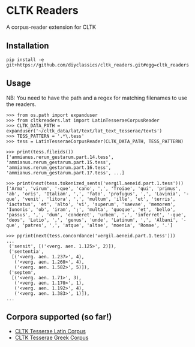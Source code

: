 # CLTK Readers
A corpus-reader extension for CLTK

## Installation
`pip install -e git+https://github.com/diyclassics/cltk_readers.git#egg=cltk_readers`

## Usage
NB: You need to have the path and a regex for matching filenames to use the readers.

```
>>> from os.path import expanduser
>>> from cltkreaders.lat import LatinTesseraeCorpusReader
>>> CLTK_DATA_PATH = expanduser('~/cltk_data/lat/text/lat_text_tesserae/texts')
>>> TESS_PATTERN = '.*\.tess'
>>> tess = LatinTesseraeCorpusReader(CLTK_DATA_PATH, TESS_PATTERN)
```

```
>>> print(tess.fileids())
['ammianus.rerum_gestarum.part.14.tess', 'ammianus.rerum_gestarum.part.15.tess', 'ammianus.rerum_gestarum.part.16.tess', 'ammianus.rerum_gestarum.part.17.tess', ...]
```

```
>>> print(next(tess.tokenized_sents('vergil.aeneid.part.1.tess')))
['Arma', 'virum', '-que', 'cano', ',', 'Troiae', 'qui', 'primus', 'ab', 'oris', 'Italiam', ',', 'fato', 'profugus', ',', 'Lavinia', '-que', 'venit', 'litora', ',', 'multum', 'ille', 'et', 'terris', 'iactatus', 'et', 'alto', 'vi', 'superum', 'saevae', 'memorem', 'Iunonis', 'ob', 'iram', ';', 'multa', 'quoque', 'et', 'bello', 'passus', ',', 'dum', 'conderet', 'urbem', ',', 'inferret', '-que', 'deos', 'Latio', ',', 'genus', 'unde', 'Latinum', ',', 'Albani', '-que', 'patres', ',', 'atque', 'altae', 'moenia', 'Romae', '.']
```

```
>>> pprint(next(tess.concordance('vergil.aeneid.part.1.tess')))
...
 ('sensit', [('<verg. aen. 1.125>', 2)]),
 ('sententia',
  [('<verg. aen. 1.237>', 4),
   ('<verg. aen. 1.260>', 4),
   ('<verg. aen. 1.582>', 5)]),
 ('septem',
  [('<verg. aen. 1.71>', 3),
   ('<verg. aen. 1.170>', 1),
   ('<verg. aen. 1.192>', 4),
   ('<verg. aen. 1.383>', 1)]),
...
```

## Corpora supported (so far!)
- [CLTK Tesserae Latin Corpus](https://github.com/cltk/lat_text_tesserae)
- [CLTK Tesserae Greek Corpus](https://github.com/cltk/grc_text_tesserae)
